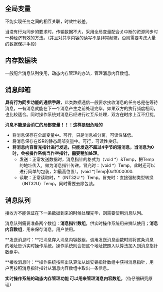 ## 全局变量

不能实现任务之间的相互关联，时效性较差。

当没有行为同步的要求时，传输数据不大，采用全局变量配合关中断的资源同步时一种经济有效的方法。（并且对共享内容的读写不是非常频繁，否则需要考虑大量的数据保护手段）



## 内存数据块

一般配合消息队列使用，动态内存管理的办法，管理消息内容数组。



## 消息邮箱

**具有行为同步功能的通信手段**，此类数据通信一般要求接收消息的任务总是在等待消息，一有消息就能在下一个消息产生之前处理完毕。如果双方的执行频度相同，也比较适合。同时操作系统对消息已经进行过互斥处理，双方在时序上互不打扰。

**消息不能是会消亡的局部变量！！！这样是很危险的**

+ 将消息保存在全局变量中。可行，只是消息被分离，可读性降低。
+ 将消息保存在ISR的静态局部变量中。可行，可读性良好。
+ **将消息内容冒充指针进行发送，只能发送不超过4字节的短消息，当消息为0时，会被操作系统当作空指针，需要稍加处理**。
  + 发送：正常发送数据时，消息指针的格式为（void *）&Temp，把Temp的地址传入，做为消息指针传递。冒充时：（void *）Temp。此时还可以进行简单的包装，如最高位置1。(void *)Temp|0xff000000.
  + 读取：正常读取时，*（INT32U *）Temp。冒充时：直接强制类型转换（INT32U）Temp，同时需要去除包装。



## 消息队列

接收方不能保证在下一条数据到来的时候处理完毕，则需要使用消息队列。

消息队列需要准备两个数组：**消息指针数组**，供实时操作系统用来排队使用；**消息内容数组**，用来保存消息，用户使用。

**发送消息时：**把消息存入消息内容数组，调用发送消息函数时则将这条消息的地址告诉实时操作系统，操作系统则会把这个地址按照入队算法加入到消息指针数组中。

**接收消息时：**操作系统按照出队算法从雄安锡指针数组中获得消息指针，用户再按照消息指针指针从消息内容数组中取出一条信息。

**实时操作系统的动态内存管理功能 可以用来管理消息内容数组。**（待仔细研究原理）

